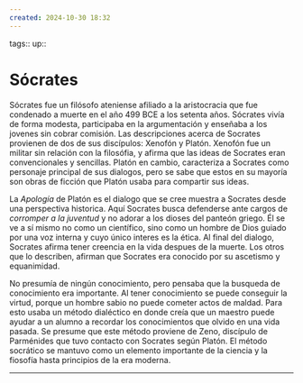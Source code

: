 ```yaml
---
created: 2024-10-30 18:32
---
```

tags::
up::
# Sócrates
Sócrates fue un filósofo ateniense afiliado a la aristocracia que fue condenado a muerte en el año 499 BCE a los setenta años. Sócrates vivía de forma modesta, participaba en la argumentación y enseñaba a los jovenes sin cobrar comisión. Las descripciones acerca de Socrates provienen de dos de sus discípulos: Xenofón y Platón. Xenofón fue un militar sin relación con la filosófia, y afirma que las ideas de Socrates eran convencionales y sencillas. Platón en cambio, caracteriza a Socrates como personaje principal de sus dialogos, pero se sabe que estos en su mayoría son obras de ficción que Platón usaba para compartir sus ideas.

La *Apología* de Platón es el dialogo que se cree muestra a Socrates desde una perspectiva historica. Aquí Socrates busca defenderse ante cargos de *corromper a la juventud* y no adorar a los dioses del panteón griego. Él se ve a sí mismo no como un científico, sino como un hombre de Dios guiado por una voz interna y cuyo único interes es la ética. Al final del dialogo, Socrates afirma tener creencia en la vida despues de la muerte. Los otros que lo describen, afirman que Socrates era conocido por su ascetismo y equanimidad.

No presumía de ningún conocimiento, pero pensaba que la busqueda de conocimiento era importante. Al tener conocimiento se puede conseguir la virtud, porque un hombre sabio no puede cometer actos de maldad. Para esto usaba un método dialéctico en donde creía que un maestro puede ayudar a un alumno a recordar los conocimientos que olvido en una vida pasada. Se presume que este método proviene de Zeno, discípulo de Parménides que tuvo contacto con Socrates según Platón. El método socrático se mantuvo como un elemento importante de la ciencia y la fiosofía hasta principios de la era moderna.

___
